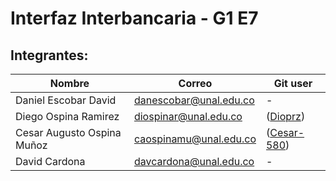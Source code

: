 # Interfaz Interbancaria - G1 E7

## Integrantes:

|Nombre                     |Correo                        |Git user               |
|---------------------------|------------------------------|-----------------------|
|Daniel Escobar David       |danescobar@unal.edu.co       |-            |
|Diego Ospina Ramirez       |diospinar@unal.edu.co        |([Dioprz](https://github.com/Dioprz))               |
|Cesar Augusto Ospina Muñoz |caospinamu@unal.edu.co       |([Cesar-580](https://github.com/Cesar-580))            |
|David Cardona              |davcardona@unal.edu.co       |-            |
